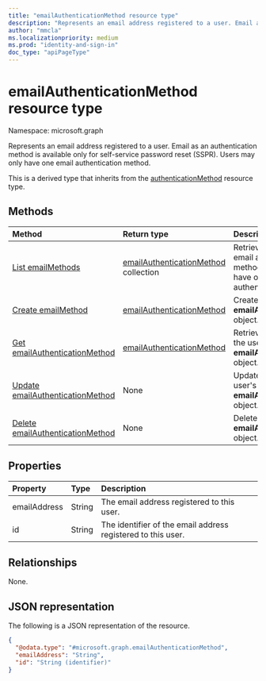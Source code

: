 ```yaml
---
title: "emailAuthenticationMethod resource type"
description: "Represents an email address registered to a user. Email as an authentication method is available only for self-service password reset (SSPR)."
author: "mmcla"
ms.localizationpriority: medium
ms.prod: "identity-and-sign-in"
doc_type: "apiPageType"
---
```


# emailAuthenticationMethod resource type

Namespace: microsoft.graph

Represents an email address registered to a user. Email as an authentication method is available only for self-service password reset (SSPR). Users may only have one email authentication method.

This is a derived type that inherits from the [authenticationMethod](authenticationmethod.md) resource type.

## Methods
|Method|Return type|Description|
|:---|:---|:---|
|[List emailMethods](../api/authentication-list-emailmethods.md)|[emailAuthenticationMethod](../resources/emailauthenticationmethod.md) collection|Retrieve a list of a user's email authentication methods. Users may only have one email authentication method.|
|[Create emailMethod](../api/authentication-post-emailmethods.md)|[emailAuthenticationMethod](../resources/emailauthenticationmethod.md)|Create a user's **emailAuthenticationMethod** object.|
|[Get emailAuthenticationMethod](../api/emailauthenticationmethod-get.md)|[emailAuthenticationMethod](../resources/emailauthenticationmethod.md)|Retrieve the properties of the user's **emailAuthenticationMethod** object.|
|[Update emailAuthenticationMethod](../api/emailauthenticationmethod-update.md)| None |Update the properties of a user's **emailAuthenticationMethod** object.|
|[Delete emailAuthenticationMethod](../api/emailauthenticationmethod-delete.md)|None|Delete a user's **emailAuthenticationMethod** object.|


## Properties
|Property|Type|Description|
|:---|:---|:---|
|emailAddress|String|The email address registered to this user.|
|id|String|The identifier of the email address registered to this user.|

## Relationships
None.

## JSON representation
The following is a JSON representation of the resource.
<!-- {
  "blockType": "resource",
  "keyProperty": "id",
  "@odata.type": "microsoft.graph.emailAuthenticationMethod",
  "baseType": "microsoft.graph.authenticationMethod",
  "openType": false
}
-->
``` json
{
  "@odata.type": "#microsoft.graph.emailAuthenticationMethod",
  "emailAddress": "String",
  "id": "String (identifier)"
}
```

